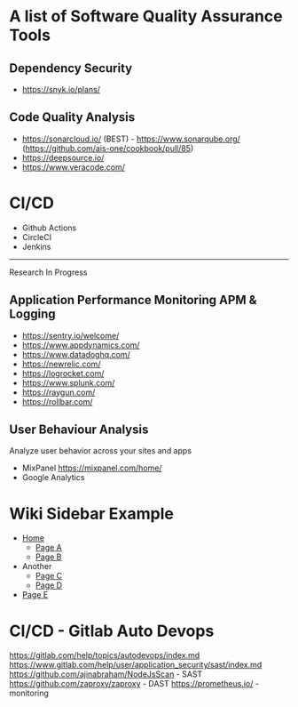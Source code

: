 # A list of Software Quality Assurance Tools

## Dependency Security

- https://snyk.io/plans/

## Code Quality Analysis

- https://sonarcloud.io/ (BEST) - https://www.sonarqube.org/ (https://github.com/ais-one/cookbook/pull/85)
- https://deepsource.io/
- https://www.veracode.com/

# CI/CD

- Github Actions
- CircleCI
- Jenkins

---

Research In Progress

## Application Performance Monitoring APM & Logging
- https://sentry.io/welcome/
- https://www.appdynamics.com/
- https://www.datadoghq.com/
- https://newrelic.com/
- https://logrocket.com/
- https://www.splunk.com/
- https://raygun.com/
- https://rollbar.com/

## User Behaviour Analysis

Analyze user behavior across your sites and apps
- MixPanel https://mixpanel.com/home/
- Google Analytics


# Wiki Sidebar Example

* [Home](../wiki/Home)
  * [Page A](../wiki/Page-A)
  * [Page B](../wiki/Page-B)
* Another
  * [Page C](../wiki/Page-C)
  * [Page D](../wiki/Page-D)
* [Page E](../wiki/Page-E)


# CI/CD - Gitlab Auto Devops

https://gitlab.com/help/topics/autodevops/index.md
https://www.gitlab.com/help/user/application_security/sast/index.md
https://github.com/ajinabraham/NodeJsScan - SAST
https://github.com/zaproxy/zaproxy - DAST
https://prometheus.io/ - monitoring
